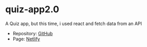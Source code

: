 # quiz-app2.0
A Quiz app, but this time, i used react and fetch data from an API

- Repository: [GitHub](https://github.com/OlaleyeFisayo/quiz-app2.0)
- Page: [Netlify](https://gleaming-sunflower-b8776e.netlify.app/) 